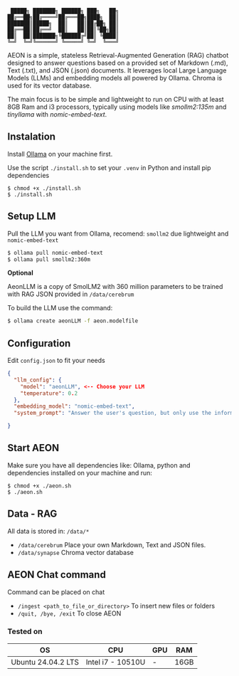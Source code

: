 ```
 █████╗ ███████╗ ██████╗ ███╗   ██╗
██╔══██╗██╔════╝██╔═══██╗████╗  ██║
███████║█████╗  ██║   ██║██╔██╗ ██║
██╔══██║██╔══╝  ██║   ██║██║╚██╗██║
██║  ██║███████╗╚██████╔╝██║ ╚████║
╚═╝  ╚═╝╚══════╝ ╚═════╝ ╚═╝  ╚═══╝
```

AEON is a simple, stateless Retrieval-Augmented Generation (RAG) chatbot designed to answer questions based on a provided set of Markdown (.md), Text (.txt), and JSON (.json) documents. It leverages local Large Language Models (LLMs) and embedding models all powered by Ollama. Chroma is used for its vector database.

The main focus is to be simple and lightweight to run on CPU with at least 8GB Ram and i3 processors, typically using models like *smollm2:135m* and *tinyllama* with *nomic-embed-text*.

## Instalation
Install [Ollama](https://ollama.com/) on your machine first.

Use the script ```./install.sh``` to set your ```.venv``` in Python and install pip dependencies

```shell
$ chmod +x ./install.sh
$ ./install.sh
``` 

## Setup LLM
Pull the LLM you want from Ollama, recomend: ```smollm2``` due lightweight and ```nomic-embed-text```

```bash
$ ollama pull nomic-embed-text
$ ollama pull smollm2:360m
```

**Optional**

AeonLLM is a copy of SmolLM2 with 360 million parameters to be trained with RAG JSON provided in ```/data/cerebrum```

To build the LLM use the command:

```bash
$ ollama create aeonLLM -f aeon.modelfile
```

## Configuration
Edit ```config.json``` to fit your needs

```json
{
  "llm_config": {
    "model": "aeonLLM", <-- Choose your LLM
    "temperature": 0.2
  },
  "embedding_model": "nomic-embed-text",
  "system_prompt": "Answer the user's question, but only use the information you have the context. If you can't find the answer in the context, say you don't know.\n\nContext: {context}"

}
```

## Start AEON
Make sure you have all dependencies like: Ollama, python and dependencies installed on your machine and run:

```shell
$ chmod +x ./aeon.sh
$ ./aeon.sh
``` 

## Data - RAG
All data is stored in: ```/data/*``` 
  * ```/data/cerebrum``` Place your own Markdown, Text and JSON files. 
  * ```/data/synapse``` Chroma vector database

## AEON Chat command
Command can be placed on chat
  * ```/ingest <path_to_file_or_directory>``` To insert new files or folders
  * ```/quit, /bye, /exit``` To close AEON

### Tested on
| OS                 | CPU               | GPU | RAM  |
|--------------------|-------------------|-----|------|
| Ubuntu 24.04.2 LTS | Intel i7 - 10510U | -   | 16GB |